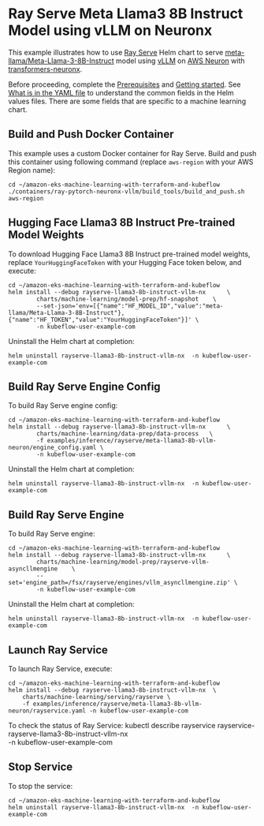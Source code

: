 # Ray Serve Meta Llama3 8B Instruct Model using vLLM on Neuronx

This example illustrates how to use [Ray Serve](../../../charts/machine-learning/training/rayserve/) Helm chart to serve [meta-llama/Meta-Llama-3-8B-Instruct](https://huggingface.co/meta-llama/Meta-Llama-3-8B-Instruct) model using [vLLM](https://github.com/vllm-project/vllm) on [AWS Neuron](https://awsdocs-neuron.readthedocs-hosted.com/en/latest/index.html) with [transformers-neuronx](https://github.com/aws-neuron/transformers-neuronx).

Before proceeding, complete the [Prerequisites](../../../README.md#prerequisites) and [Getting started](../../../README.md#getting-started). See [What is in the YAML file](../../../README.md#what-is-in-the-yaml-file) to understand the common fields in the Helm values files. There are some fields that are specific to a machine learning chart.

## Build and Push Docker Container

This example uses a custom Docker container for Ray Serve. Build and push this container using following command (replace `aws-region` with your AWS Region name):

    cd ~/amazon-eks-machine-learning-with-terraform-and-kubeflow
    ./containers/ray-pytorch-neuronx-vllm/build_tools/build_and_push.sh aws-region


## Hugging Face Llama3 8B Instruct Pre-trained Model Weights

To download Hugging Face Llama3 8B Instruct pre-trained model weights, replace `YourHuggingFaceToken` with your Hugging Face token below, and execute:

    cd ~/amazon-eks-machine-learning-with-terraform-and-kubeflow
    helm install --debug rayserve-llama3-8b-instruct-vllm-nx      \
            charts/machine-learning/model-prep/hf-snapshot    \
            --set-json='env=[{"name":"HF_MODEL_ID","value":"meta-llama/Meta-Llama-3-8B-Instruct"},{"name":"HF_TOKEN","value":"YourHuggingFaceToken"}]' \
            -n kubeflow-user-example-com

Uninstall the Helm chart at completion:

    helm uninstall rayserve-llama3-8b-instruct-vllm-nx  -n kubeflow-user-example-com

## Build Ray Serve Engine Config

To build Ray Serve engine config:

    cd ~/amazon-eks-machine-learning-with-terraform-and-kubeflow
    helm install --debug rayserve-llama3-8b-instruct-vllm-nx      \
            charts/machine-learning/data-prep/data-process   \
            -f examples/inference/rayserve/meta-llama3-8b-vllm-neuron/engine_config.yaml \
            -n kubeflow-user-example-com

Uninstall the Helm chart at completion:

    helm uninstall rayserve-llama3-8b-instruct-vllm-nx  -n kubeflow-user-example-com


## Build Ray Serve Engine

To build Ray Serve engine:

    cd ~/amazon-eks-machine-learning-with-terraform-and-kubeflow
    helm install --debug rayserve-llama3-8b-instruct-vllm-nx      \
            charts/machine-learning/model-prep/rayserve-vllm-asyncllmengine    \
            --set='engine_path=/fsx/rayserve/engines/vllm_asyncllmengine.zip' \
            -n kubeflow-user-example-com

Uninstall the Helm chart at completion:

    helm uninstall rayserve-llama3-8b-instruct-vllm-nx  -n kubeflow-user-example-com

## Launch Ray Service

To launch Ray Service,  execute:

    cd ~/amazon-eks-machine-learning-with-terraform-and-kubeflow
    helm install --debug rayserve-llama3-8b-instruct-vllm-nx  \
        charts/machine-learning/serving/rayserve \
        -f examples/inference/rayserve/meta-llama3-8b-vllm-neuron/rayservice.yaml -n kubeflow-user-example-com

To check the status of Ray Service:
    kubectl describe rayservice rayservice-rayserve-llama3-8b-instruct-vllm-nx \
        -n kubeflow-user-example-com

## Stop Service

To stop the service:

    cd ~/amazon-eks-machine-learning-with-terraform-and-kubeflow
    helm uninstall rayserve-llama3-8b-instruct-vllm-nx  -n kubeflow-user-example-com